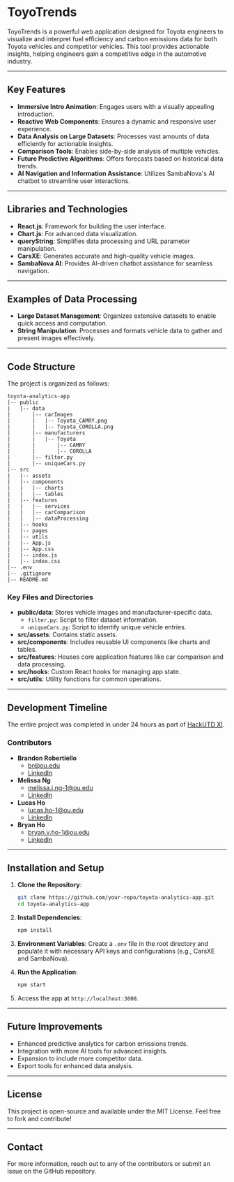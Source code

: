 # ToyoTrends

ToyoTrends is a powerful web application designed for Toyota engineers to visualize and interpret fuel efficiency and carbon emissions data for both Toyota vehicles and competitor vehicles. This tool provides actionable insights, helping engineers gain a competitive edge in the automotive industry.

---

## Key Features

- **Immersive Intro Animation**: Engages users with a visually appealing introduction.
- **Reactive Web Components**: Ensures a dynamic and responsive user experience.
- **Data Analysis on Large Datasets**: Processes vast amounts of data efficiently for actionable insights.
- **Comparison Tools**: Enables side-by-side analysis of multiple vehicles.
- **Future Predictive Algorithms**: Offers forecasts based on historical data trends.
- **AI Navigation and Information Assistance**: Utilizes SambaNova's AI chatbot to streamline user interactions.

---

## Libraries and Technologies

- **React.js**: Framework for building the user interface.
- **Chart.js**: For advanced data visualization.
- **queryString**: Simplifies data processing and URL parameter manipulation.
- **CarsXE**: Generates accurate and high-quality vehicle images.
- **SambaNova AI**: Provides AI-driven chatbot assistance for seamless navigation.

---

## Examples of Data Processing

- **Large Dataset Management**: Organizes extensive datasets to enable quick access and computation.
- **String Manipulation**: Processes and formats vehicle data to gather and present images effectively.

---

## Code Structure

The project is organized as follows:

```
toyota-analytics-app
|-- public
|   |-- data
|       |-- carImages
|       |   |-- Toyota_CAMRY.png
|       |   |-- Toyota_COROLLA.png
|       |-- manufacturers
|       |   |-- Toyota
|       |       |-- CAMRY
|       |       |-- COROLLA
|       |-- filter.py
|       |-- uniqueCars.py
|-- src
|   |-- assets
|   |-- components
|   |   |-- charts
|   |   |-- tables
|   |-- features
|   |   |-- services
|   |   |-- carComparison
|   |   |-- dataProcessing
|   |-- hooks
|   |-- pages
|   |-- utils
|   |-- App.js
|   |-- App.css
|   |-- index.js
|   |-- index.css
|-- .env
|-- .gitignore
|-- README.md
```

### Key Files and Directories

- **public/data**: Stores vehicle images and manufacturer-specific data.
  - `filter.py`: Script to filter dataset information.
  - `uniqueCars.py`: Script to identify unique vehicle entries.
- **src/assets**: Contains static assets.
- **src/components**: Includes reusable UI components like charts and tables.
- **src/features**: Houses core application features like car comparison and data processing.
- **src/hooks**: Custom React hooks for managing app state.
- **src/utils**: Utility functions for common operations.

---

## Development Timeline

The entire project was completed in under 24 hours as part of [HackUTD XI](https://ripple.hackutd.co/).

### Contributors

- **Brandon Robertiello**
   - br@ou.edu
   - [LinkedIn](https://www.linkedin.com/in/brandon-robertiello/)
- **Melissa Ng**
   - melissa.j.ng-1@ou.edu
   - [LinkedIn](https://www.linkedin.com/in/melissa-ng1/)
- **Lucas Ho**
   - lucas.ho-1@ou.edu
   - [LinkedIn](https://www.linkedin.com/in/lucas-t-ho/)
- **Bryan Ho**
   - bryan.v.ho-1@ou.edu
   - [LinkedIn](https://www.linkedin.com/in/bryan-ho-5ba522256/)

---

## Installation and Setup

1. **Clone the Repository**:
   ```bash
   git clone https://github.com/your-repo/toyota-analytics-app.git
   cd toyota-analytics-app
   ```

2. **Install Dependencies**:
   ```bash
   npm install
   ```

3. **Environment Variables**:
   Create a `.env` file in the root directory and populate it with necessary API keys and configurations (e.g., CarsXE and SambaNova).

4. **Run the Application**:
   ```bash
   npm start
   ```

5. Access the app at `http://localhost:3000`.

---

## Future Improvements

- Enhanced predictive analytics for carbon emissions trends.
- Integration with more AI tools for advanced insights.
- Expansion to include more competitor data.
- Export tools for enhanced data analysis.

---

## License

This project is open-source and available under the MIT License. Feel free to fork and contribute!

---

## Contact

For more information, reach out to any of the contributors or submit an issue on the GitHub repository.

